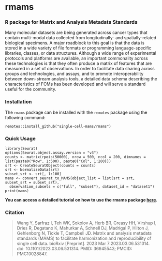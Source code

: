 # rmams
### R package for Matrix and Analysis Metadata Standards

Many molecular datasets are being generated across cancer types that contain multi-modal data collected from longitudinally- and spatially-related biological specimens. A major roadblock to this goal is that the data is stored in a wide variety of file formats or programming language-specific libraries, classes, or data structures. Although a wide range of experimental protocols and platforms are available, an important commonality across these technologies is that they often produce a matrix of features that are measured in a set of observations. In order to facilitate data sharing across groups and technologies, and assays, and to promote interoperability between down-stream analysis tools, a detailed data schema describing the characteristics of FOMs has been developed and will serve a standard useful for the community.


### Installation
The `rmams` package can be installed with the `remotes` package using the following command:
```
remotes::install_github("single-cell-mams/rmams")
```

### Quick Usage

```
library(Seurat)
options(Seurat.object.assay.version = "v3")
counts <- matrix(rpois(50000), nrow = 500, ncol = 200, dimnames = list(paste0("Row", 1:500), paste0("Col", 1:200)))
srt <- CreateSeuratObject(counts = counts)
srt <- NormalizeData(srt)
subset_srt <- srt[, 1:100]
mams <- convert_seurat_to_MAMS(object_list = list(srt = srt, subset_srt = subset_srt),
  observation_subsets = c("full", "subset"), dataset_id = "dataset1")
print(mams)
```

**You can access a detailed tutorial on how to use the rmams package [here](https://single-cell-mams.github.io/rmams/articles/rmams_tutorial.html).**

### Citation
> Wang Y, Sarfraz I, Teh WK, Sokolov A, Herb BR, Creasy HH, Virshup I, Dries R, Degatano K, Mahurkar A, Schnell DJ, Madrigal P, Hilton J, Gehlenborg N, Tickle T, Campbell JD. Matrix and analysis metadata standards (MAMS) to facilitate harmonization and reproducibility of single cell data. bioRxiv [Preprint]. 2023 Mar 7:2023.03.06.531314. doi: 10.1101/2023.03.06.531314. PMID: 36945543; PMCID: PMC10028847.
